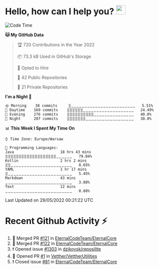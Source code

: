 <h1>Hello, how can I help you? <img src="https://raw.githubusercontent.com/bastianleicht/bastianleicht/master/assets/wave.gif" width="30px" alt=""></h1>

<!--START_SECTION:waka-->
![Code Time](http://img.shields.io/badge/Code%20Time-249%20hrs%209%20mins-blue)

**🐱 My GitHub Data** 

> 🏆 720 Contributions in the Year 2022
 > 
> 📦 73.3 kB Used in GitHub's Storage 
 > 
> 💼 Opted to Hire
 > 
> 📜 42 Public Repositories 
 > 
> 🔑 21 Private Repositories  
 > 
**I'm a Night 🦉** 

```text
🌞 Morning    38 commits     ⣿⣀⣀⣀⣀⣀⣀⣀⣀⣀⣀⣀⣀⣀⣀⣀⣀⣀⣀⣀⣀⣀⣀⣀⣀   5.51% 
🌆 Daytime    169 commits    ⣿⣿⣿⣿⣿⣿⣀⣀⣀⣀⣀⣀⣀⣀⣀⣀⣀⣀⣀⣀⣀⣀⣀⣀⣀   24.49% 
🌃 Evening    276 commits    ⣿⣿⣿⣿⣿⣿⣿⣿⣿⣿⣀⣀⣀⣀⣀⣀⣀⣀⣀⣀⣀⣀⣀⣀⣀   40.0% 
🌙 Night      207 commits    ⣿⣿⣿⣿⣿⣿⣿⣀⣀⣀⣀⣀⣀⣀⣀⣀⣀⣀⣀⣀⣀⣀⣀⣀⣀   30.0%

```


📊 **This Week I Spent My Time On** 

```text
⌚︎ Time Zone: Europe/Warsaw

💬 Programming Languages: 
Java                     18 hrs 43 mins      ⣿⣿⣿⣿⣿⣿⣿⣿⣿⣿⣿⣿⣿⣿⣿⣿⣿⣿⣿⣀⣀⣀⣀⣀⣀   79.04% 
Kotlin                   2 hrs 2 mins        ⣿⣿⣀⣀⣀⣀⣀⣀⣀⣀⣀⣀⣀⣀⣀⣀⣀⣀⣀⣀⣀⣀⣀⣀⣀   8.65% 
YAML                     1 hr 17 mins        ⣿⣀⣀⣀⣀⣀⣀⣀⣀⣀⣀⣀⣀⣀⣀⣀⣀⣀⣀⣀⣀⣀⣀⣀⣀   5.45% 
Markdown                 43 mins             ⣀⣀⣀⣀⣀⣀⣀⣀⣀⣀⣀⣀⣀⣀⣀⣀⣀⣀⣀⣀⣀⣀⣀⣀⣀   3.08% 
Text                     12 mins             ⣀⣀⣀⣀⣀⣀⣀⣀⣀⣀⣀⣀⣀⣀⣀⣀⣀⣀⣀⣀⣀⣀⣀⣀⣀   0.88%

```


 Last Updated on 29/05/2022 00:21:22 UTC
<!--END_SECTION:waka-->

# Recent Github Activity ⚡
<!--START_SECTION:activity-->
1. 🎉 Merged PR [#121](https://github.com/EternalCodeTeam/EternalCore/pull/121) in [EternalCodeTeam/EternalCore](https://github.com/EternalCodeTeam/EternalCore)
2. 🎉 Merged PR [#122](https://github.com/EternalCodeTeam/EternalCore/pull/122) in [EternalCodeTeam/EternalCore](https://github.com/EternalCodeTeam/EternalCore)
3. ❗️ Opened issue [#1303](https://github.com/dzikoysk/reposilite/issues/1303) in [dzikoysk/reposilite](https://github.com/dzikoysk/reposilite)
4. 💪 Opened PR [#1](https://github.com/Vetther/VettherUtilities/pull/1) in [Vetther/VettherUtilities](https://github.com/Vetther/VettherUtilities)
5. ❗️ Closed issue [#81](https://github.com/EternalCodeTeam/EternalCore/issues/81) in [EternalCodeTeam/EternalCore](https://github.com/EternalCodeTeam/EternalCore)
<!--END_SECTION:activity-->
